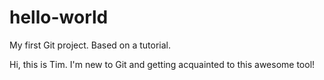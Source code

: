 # hello-world
My first Git project. Based on a tutorial. 

Hi, this is Tim. I'm new to Git and getting acquainted to this awesome tool!
